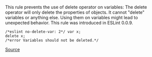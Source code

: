 This rule prevents the use of delete operator on variables:
The delete operator will only delete the properties of objects. It cannot "delete" variables or anything else. Using them on variables might lead to unexpected behavior.
This rule was introduced in ESLint 0.0.9.

```
/*eslint no-delete-var: 2*/ var x;
delete x;
/*error Variables should not be deleted.*/
```

[Source](http://eslint.org/docs/rules/no-delete-var)
